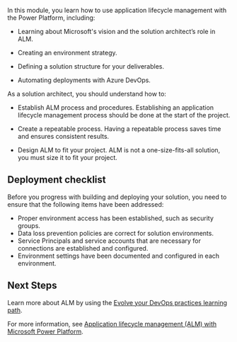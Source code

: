 In this module, you learn how to use application lifecycle management with the Power Platform, including:

- Learning about Microsoft's vision and the solution architect’s role in ALM.

- Creating an environment strategy.

- Defining a solution structure for your deliverables.

- Automating deployments with Azure DevOps.

As a solution architect, you should understand how to:

- Establish ALM process and procedures. Establishing an application lifecycle management process should be done at the start of the project.

- Create a repeatable process. Having a repeatable process saves time and ensures consistent results.

- Design ALM to fit your project. ALM is not a one-size-fits-all solution, you must size it to fit your project.

## Deployment checklist

Before you progress with building and deploying your solution, you need to ensure that the following items have been addressed:

- Proper environment access has been established, such as security groups.
- Data loss prevention policies are correct for solution environments.
- Service Principals and service accounts that are necessary for connections are established and configured.
- Environment settings have been documented and configured in each environment.

## Next Steps

Learn more about ALM by using the [Evolve your DevOps practices learning path](https://docs.microsoft.com/learn/paths/evolve-your-devops-practices/).

For more information, see [Application lifecycle management (ALM) with Microsoft Power Platform](https://docs.microsoft.com/power-platform/alm/).

